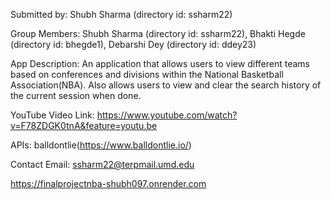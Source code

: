 Submitted by: Shubh Sharma (directory id: ssharm22)

Group Members: Shubh Sharma (directory id: ssharm22), Bhakti Hegde (directory id: bhegde1), Debarshi Dey (directory id: ddey23)

App Description: An application that allows users to view different teams based on conferences and divisions within the National Basketball Association(NBA). Also allows users to view and clear the search history of the current session when done.

YouTube Video Link: https://www.youtube.com/watch?v=F78ZDGK0tnA&feature=youtu.be

APIs: balldontlie(https://www.balldontlie.io/)

Contact Email:  ssharm22@terpmail.umd.edu


https://finalprojectnba-shubh097.onrender.com

